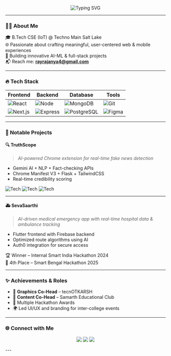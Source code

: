 <!-- Animated Header SVG -->
<p align="center">
  <img src="https://readme-typing-svg.demolab.com?font=Fira+Code&size=28&pause=1000&color=F7B267&center=true&vCenter=true&width=1000&lines=Hi+there%2C+I'm+Rajanya+Ray!;Full-Stack+Web+%26+Mobile+Developer;UI%2FUX+Enthusiast+%7C+Hackathon+Winner" alt="Typing SVG" />
</p>

---

### 👨‍💻 About Me

🎓 B.Tech CSE (IoT) @ Techno Main Salt Lake  
🌐 Passionate about crafting meaningful, user-centered web & mobile experiences  
🚀 Building innovative AI-ML & full-stack projects  
📬 Reach me: **rayrajanya4@gmail.com**

---

### 🔥 Tech Stack

<div align="center">

| Frontend | Backend | Database | Tools |
|---------|---------|----------|-------|
| ![React](https://img.shields.io/badge/-ReactJS-61DAFB?logo=react&logoColor=black&style=for-the-badge) | ![Node](https://img.shields.io/badge/-Node.js-339933?logo=node.js&logoColor=white&style=for-the-badge) | ![MongoDB](https://img.shields.io/badge/-MongoDB-47A248?logo=mongodb&logoColor=white&style=for-the-badge) | ![Git](https://img.shields.io/badge/-Git-F05032?logo=git&logoColor=white&style=for-the-badge) |
| ![Next.js](https://img.shields.io/badge/-Next.js-black?logo=next.js&style=for-the-badge) | ![Express](https://img.shields.io/badge/-Express.js-000000?logo=express&logoColor=white&style=for-the-badge) | ![PostgreSQL](https://img.shields.io/badge/-PostgreSQL-4169E1?logo=postgresql&logoColor=white&style=for-the-badge) | ![Figma](https://img.shields.io/badge/-Figma-F24E1E?logo=figma&logoColor=white&style=for-the-badge) |

</div>

---

### 🧠 Notable Projects

#### 🔍 **TruthScope**
> _AI-powered Chrome extension for real-time fake news detection_

- Gemini AI + NLP + Fact-checking APIs
- Chrome Manifest V3 + Flask + TailwindCSS
- Real-time credibility scoring

![Tech](https://img.shields.io/badge/-Python-blue?style=flat&logo=python)
![Tech](https://img.shields.io/badge/-Google%20Gemini-brightgreen?style=flat)
![Tech](https://img.shields.io/badge/-JavaScript-yellow?style=flat)

---

#### 🚑 **SevaSaarthi**
> _AI-driven medical emergency app with real-time hospital data & ambulance tracking_

- Flutter frontend with Firebase backend
- Optimized route algorithms using AI
- Auth0 integration for secure access

🏆 Winner – Internal Smart India Hackathon 2024  
🥉 4th Place – Smart Bengal Hackathon 2025

---

### ✨ Achievements & Roles

- 🎨 **Graphics Co-Head** – tecnOTKARSH  
- 📝 **Content Co-Head** – Samarth Educational Club  
- 🥇 Multiple Hackathon Awards  
- 🌍 Led UI/UX and branding for inter-college events

---

### 🌐 Connect with Me

<p align="center">
  <a href="https://github.com/rajanyaray"><img src="https://img.shields.io/badge/-GitHub-181717?logo=github&logoColor=white&style=for-the-badge"></a>
  <a href="https://www.linkedin.com/in/rajanya-ray-92ab452a3/"><img src="https://img.shields.io/badge/-LinkedIn-0077B5?logo=linkedin&logoColor=white&style=for-the-badge"></a>
  <a href="mailto:rayrajanya4@gmail.com"><img src="https://img.shields.io/badge/-Gmail-D14836?logo=gmail&logoColor=white&style=for-the-badge"></a>
</p>
---

